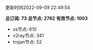 更新时间2022-09-09 22:49:54

**总订阅: 73**
**总节点: 2782**
**有效节点: 1003**
- ss节点: 610
- v2ray节点: 341
- trojan节点: 52
